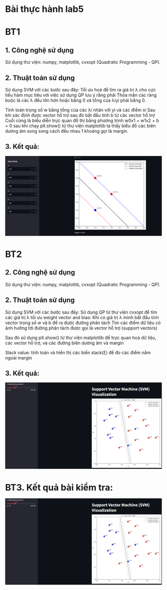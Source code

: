# Bài thực hành lab5
# BT1
## 1. Công nghệ sử dụng
Sử dụng thư viện: numpy, matplotlib, cvxopt (Quadratic Programming - QP).


## 2. Thuật toán sử dụng
Sử dụng SVM với các bước sau đây:
Tối ưu hoá để tìm ra giá trị λ cho cực tiểu hàm mục tiêu với việc sử dụng QP lưu ý rằng phải Thỏa mãn các ràng buộc là các λ đều lớn hơn hoặc bằng 0 và tổng của λiyi phải bằng 0.

Tính toán trọng số w bằng tổng của các λi nhân với yi và các điểm xi
Sau khi xác định được vector hỗ trợ sau đó bắt đầu tính b từ các vector hỗ trợ
Cuối cùng là biểu diễn trực quan đồ thị bằng phương trình w0x1 + w1x2 + b = 0 sau khi chạy plt.show() từ thư viện matplotlib ta thấy biểu đồ các biên dương âm song song cách đều nhau 1 khoảng gọi là margin

## 3. Kết quả:
<p align="center">
    <img src="https://github.com/SaikySu/Machine-Learning-VLU-241/blob/main/Lab%205/img/image.png">
</p>

# BT2
## 2. Công nghệ sử dụng
Sử dụng thư viện: numpy, matplotlib, cvxopt (Quadratic Programming - QP).


## 2. Thuật toán sử dụng
Sử dụng SVM với các bước sau đây:
Sử dụng QP từ thư viện cvxopt để tìm các giá trị λ tối ưu
weight vector and bias: Khi có giá trị λ mình bắt đầu tính vector trọng số w và b để ra được đường phân tách
Tìm các điểm dữ liệu có ảnh hưởng tới đường phân tách được gọi là vector hỗ trợ (support vectors)

Sau đó sử dụng plt.show() từ thư viện matplotlib để trực quan hoá dữ liệu, các vector hỗ trợ, và các đường biên dương âm và margin

Slack value: tính toán và hiển thị các biến slack(ξ) để đo các điểm nằm ngoài margin

## 3. Kết quả:
<p align="center">
    <img src="https://github.com/SaikySu/Machine-Learning-VLU-241/blob/main/Lab%205/img/image_2.png">
</p>

# BT3. Kết quả bài kiểm tra:
<p align="center">
    <img src="https://github.com/SaikySu/Machine-Learning-VLU-241/blob/main/Lab%205/img/image_2.png">
</p>
